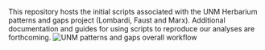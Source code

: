 This repository hosts the initial scripts associated with the UNM Herbarium patterns and gaps project (Lombardi, Faust and Marx).  Additional documentation and guides for using scripts to reproduce our analyses are forthcoming. 
![UNM patterns and gaps overall workflow](https://github.com/EMLgit/herbarium-patterns-and-gaps/assets/6519075/bf90e086-f339-42a6-9481-b88bace5ae1e)
